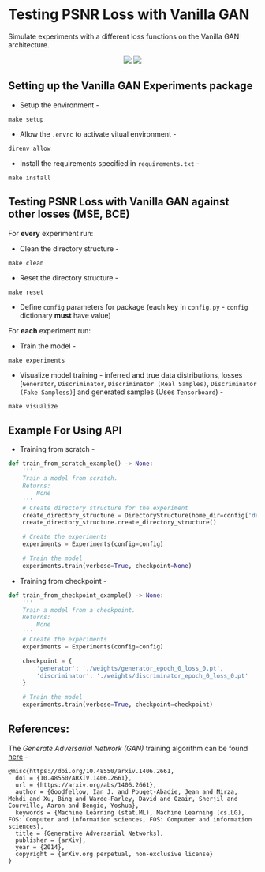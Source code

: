 # Testing PSNR Loss with Vanilla GAN

Simulate experiments with a different loss functions on the Vanilla GAN architecture.

<p align="center">
    <a href="https://www.python.org/">
    <img src="https://img.shields.io/badge/Python-3.9.6-ff69b4.svg" /></a>
    <a href= "https://pytorch.org/">
    <img src="https://img.shields.io/badge/PyTorch-1.13-2BAF2B.svg" /></a>
</p>

## Setting up the Vanilla GAN Experiments package

- Setup the environment - 
```
make setup
```

- Allow the `.envrc` to activate vitual environment - 
```
direnv allow
```

- Install the requirements specified in `requirements.txt` - 
```
make install
```

## Testing PSNR Loss with Vanilla GAN against other losses (MSE, BCE)

For **every** experiment run:

- Clean the directory structure - 
```
make clean
```

- Reset the directory structure - 
```
make reset
```

- Define `config` parameters for package (each key in `config.py` - `config` dictionary **must** have value)

For **each** experiment run:

- Train the model - 
```
make experiments
```

- Visualize model training - inferred and true data distributions, losses [`Generator`, `Discriminator`, `Discriminator (Real Samples)`, `Discriminator (Fake Sampless)`] and generated samples (Uses `Tensorboard`) - 
```
make visualize
```

## Example For Using API

 - Training from scratch - 

```python
def train_from_scratch_example() -> None:
    '''
    Train a model from scratch.
    Returns:
        None
    '''
    # Create directory structure for the experiment
    create_directory_structure = DirectoryStructure(home_dir=config['device']['home directory'])
    create_directory_structure.create_directory_structure()

    # Create the experiments
    experiments = Experiments(config=config)

    # Train the model
    experiments.train(verbose=True, checkpoint=None)
```

- Training from checkpoint - 

```python
def train_from_checkpoint_example() -> None:
    '''
    Train a model from a checkpoint.
    Returns:
        None
    '''
    # Create the experiments
    experiments = Experiments(config=config)

    checkpoint = {
        'generator': './weights/generator_epoch_0_loss_0.pt',
        'discriminator': './weights/discriminator_epoch_0_loss_0.pt'
    }

    # Train the model
    experiments.train(verbose=True, checkpoint=checkpoint)
```

## References:

The *Generate Adversarial Network (GAN)* training algorithm can be found [here](https://arxiv.org/abs/1406.2661) - 
```
@misc{https://doi.org/10.48550/arxiv.1406.2661,
  doi = {10.48550/ARXIV.1406.2661},
  url = {https://arxiv.org/abs/1406.2661},
  author = {Goodfellow, Ian J. and Pouget-Abadie, Jean and Mirza, Mehdi and Xu, Bing and Warde-Farley, David and Ozair, Sherjil and Courville, Aaron and Bengio, Yoshua},
  keywords = {Machine Learning (stat.ML), Machine Learning (cs.LG), FOS: Computer and information sciences, FOS: Computer and information sciences},
  title = {Generative Adversarial Networks},
  publisher = {arXiv},
  year = {2014},
  copyright = {arXiv.org perpetual, non-exclusive license}
}
```
